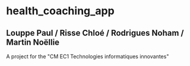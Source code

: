 # health_coaching_app
## Louppe Paul / Risse Chloé / Rodrigues Noham / Martin Noëllie
A project for the "CM EC1 Technologies informatiques innovantes"
